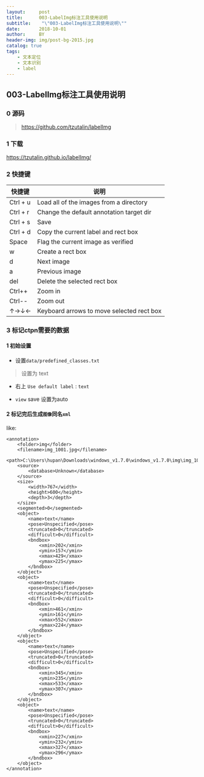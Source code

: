 ```yaml
---
layout:     post
title:      003-LabelImg标注工具使用说明
subtitle:    "\"003-LabelImg标注工具使用说明\""
date:       2018-10-01
author:     BY
header-img: img/post-bg-2015.jpg
catalog: true
tags:
    - 文本定位
    - 文本识别
    - label
---
```


## 003-LabelImg标注工具使用说明

### 0 源码

> https://github.com/tzutalin/labelImg 

### 1 下载

https://tzutalin.github.io/labelImg/


### 2 快捷键

快捷键|说明
---|---
Ctrl + u|Load all of the images from a directory
Ctrl + r|Change the default annotation target dir
Ctrl + s|Save
Ctrl + d|Copy the current label and rect box
Space|Flag the current image as verified
w|Create a rect box
d|Next image
a|Previous image
del|Delete the selected rect box
Ctrl++|Zoom in
Ctrl--|Zoom out
↑→↓←|Keyboard arrows to move selected rect box


### 3 标记ctpn需要的数据

#### 1 初始设置

- 设置`data/predefined_classes.txt` 

> 设置为 text

- 右上 `Use default label` : `text`

- `view` save 设置为auto



#### 2 标记完后生成`图像`同名`xml`

like:

```
<annotation>
	<folder>img</folder>
	<filename>img_1001.jpg</filename>
	<path>C:\Users\hupan\Downloads\windows_v1.7.0\windows_v1.7.0\img\img_1001.jpg</path>
	<source>
		<database>Unknown</database>
	</source>
	<size>
		<width>767</width>
		<height>600</height>
		<depth>3</depth>
	</size>
	<segmented>0</segmented>
	<object>
		<name>text</name>
		<pose>Unspecified</pose>
		<truncated>0</truncated>
		<difficult>0</difficult>
		<bndbox>
			<xmin>202</xmin>
			<ymin>157</ymin>
			<xmax>429</xmax>
			<ymax>225</ymax>
		</bndbox>
	</object>
	<object>
		<name>text</name>
		<pose>Unspecified</pose>
		<truncated>0</truncated>
		<difficult>0</difficult>
		<bndbox>
			<xmin>461</xmin>
			<ymin>161</ymin>
			<xmax>552</xmax>
			<ymax>224</ymax>
		</bndbox>
	</object>
	<object>
		<name>text</name>
		<pose>Unspecified</pose>
		<truncated>0</truncated>
		<difficult>0</difficult>
		<bndbox>
			<xmin>345</xmin>
			<ymin>235</ymin>
			<xmax>533</xmax>
			<ymax>307</ymax>
		</bndbox>
	</object>
	<object>
		<name>text</name>
		<pose>Unspecified</pose>
		<truncated>0</truncated>
		<difficult>0</difficult>
		<bndbox>
			<xmin>227</xmin>
			<ymin>232</ymin>
			<xmax>327</xmax>
			<ymax>296</ymax>
		</bndbox>
	</object>
</annotation>
```

